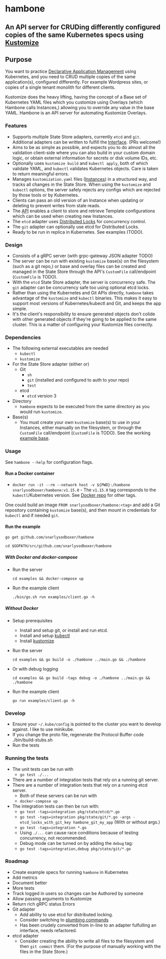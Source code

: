 # hambone

## An API server for CRUDing differently configured copies of the same Kubernetes specs using [Kustomize](https://kustomize.io/)

## Purpose

You want to practice [Declarative Application Management](https://kubernetes.io/docs/concepts/overview/working-with-objects/object-management/#declarative-object-configuration) using Kubernetes, and you need to CRUD multiple copies of the same application(s), configured differently. For example Wordpress sites, or copies of a single tenant monolith for different clients.

Kustomize does the heavy lifting, having the concept of a Base set of Kubernetes YAML files which you customize using Overlays (which Hambone calls Instances,) allowing you to override any value in the base YAML. Hambone is an API server for automating Kustomize Overlays.

### Features

* Supports multiple State Store adapters, currently `etcd` and `git`. Additional adapters can be written to fulfill the [Interface](https://github.com/snarlysodboxer/hambone/blob/master/pkg/state/state.go). (PRs welcome!)
* Aims to be as simple as possible, and expects you to do almost all the validation client-side where you can also build in your custom domain logic, or obtain external information for secrets or disk volume IDs, etc.
* Optionally uses `kustomize build` and `kubectl apply`, both of which validate YAML, and `kubectl` validates Kubernetes objects. Care is taken to return meaningful errors.
* Manages `kustomization.yaml` files ([Instances](docs/glossary.md#instance)) in a structured way, and tracks all changes in the State Store. When using the `kustomize` and `kubectl` options, the server safely rejects any configs which are rejected by those tools or by Kubernetes.
* Clients can pass an old version of an Instance when updating or deleting to prevent writes from stale reads.
* The [API](protos/hambone.proto) enables a client to store and retrieve Template configurations which can be used when creating new Instances.
* The `etcd` adapter uses [Distributed Locks](https://coreos.com/etcd/docs/latest/dev-guide/api_concurrency_reference_v3.html) for concurrency control.
* The `git` adapter can optionally use etcd for Distributed Locks.
* Ready to be run in replica in Kubernetes. See examples (TODO).

### Design

* Consists of a gRPC server (with grpc-gateway JSON adapter TODO)
* The server can be run with existing `kustomize` base(s) on the filesystem (such as a git repo,) or base and overlay files can be created and managed in the State Store through the API's `CustomFile` call/endpoint (`CustomFile` is TODO).
* With the `etcd` State Store adapter, the server is concurrency safe. The `git` adapter can be concurrency safe too using optional etcd locks.
* Rather than using the Kubernetes and Git APIs directly, `hambone` takes advantage of the `kustomize` and `kubectl` binaries. This makes it easy to support most versions of Kubernetes/kubectl and Git, and keeps the app simple.
* It's the client's responsibility to ensure generated objects don't colide with other generated objects if they're going to be applied to the same cluster. This is a matter of configuring your Kustomize files correctly.

### Dependencies

* The following external executables are needed
    * `kubectl`
    * `kustomize`
* For the State Store adapter (either or)
    * Git
        * `sh`
        * `git` (installed and configured to auth to your repo)
        * `test`
    * etcd
        * `etcd` version 3
* Directory
    * `hambone` expects to be executed from the same directory as you would run `kustomize`.
* Base(s)
    * You must create your own `kustomize` base(s) to use in your Instances, either manually on the filesystem, or through the `CustomFile` call/endpoint (`CustomFile` is TODO). See the working [example base](https://github.com/snarlysodboxer/hambone/tree/master/examples).

### Usage

See `hambone --help` for configuration flags.

#### Run a Docker container

* `docker run -it --rm --network host -v ${PWD}:/hambone snarlysodboxer/hambone:v1.15.0` - The `v1.15.0` tag corresponds to the `kubectl`/Kubernetes version. See [Docker repo](https://hub.docker.com/r/snarlysodboxer/hambone/) for other tags.

One could build an image `FROM snarlysodboxer/hambone:<tag>` and add a Git repository containing `kustomize` base(s), and then mount in credentials for `kubectl` and if needed `git`.

#### Run the example

    go get github.com/snarlysodboxer/hambone

    cd $GOPATH/src/github.com/snarlysodboxer/hambone

##### With Docker and docker-compose

* Run the server

      cd examples && docker-compose up

* Run the example client

      ./bin/go.sh run examples/client.go -h

##### Without Docker

* Setup prerequisites
   * Install and setup git, or install and run etcd.
   * Install and setup [kubectl](https://kubernetes.io/docs/tasks/tools/install-kubectl/)
   * Install [kustomize](https://github.com/kubernetes-sigs/kustomize/blob/master/docs/INSTALL.md)
* Run the server

      cd examples && go build -o ./hambone ../main.go && ./hambone

* Or with debug logging

      cd examples && go build -tags debug -o ./hambone ../main.go && ./hambone

* Run the example client

      go run examples/client.go -h

### Develop

* Ensure your `~/.kube/config` is pointed to the cluster you want to develop against. I like to use minikube.
* If you change the proto file, regenerate the Protocol Buffer code
      ./bin/build-stubs.sh
* Run the tests

### Running the tests

* The unit tests can be run with
  * `go test ./...`
* There are a number of integration tests that rely on a running git server.
* There are a number of integration tests that rely on a running etcd server.
  * Both of these servers can be run with
  * `docker-compose up`
* The integration tests can then be run with:
  * `go test -tags=integration pkg/state/etcd/*.go`
  * `go test -tags=integration pkg/state/git/*.go -args -etcd_locks_with_git_key hambone_git_my_app` (With or without args.)
  * `go test -tags=integration *.go`
  * Using `./...` can cause race conditions because of testing concurrency, not recommended.
  * Debug mode can be turned on by adding the `debug` tag:
  * `go test -tags=integration,debug pkg/state/git/*.go`

### Roadmap

* Create example specs for running `hambone` in Kubernetes
* Add metrics
* Document better
* More tests
* Track logged in users so changes can be Authored by someone
* Allow passing arguments to Kustomize
* Return rich gRPC status Errors
* Git adapter
    * Add ability to use etcd for distributed locking.
    * Consider switching to [plumbing commands](http://schacon.github.io/git/git.html#_low_level_commands_plumbing)
    * Has been crudely converted from in-line to an adapter fulfulling an interface, needs refactored.
* etcd adapter
    * Consider creating the ability to write all files to the filesystem and then `git commit` them. (For the purpose of manually working with the files in the State Store.)

